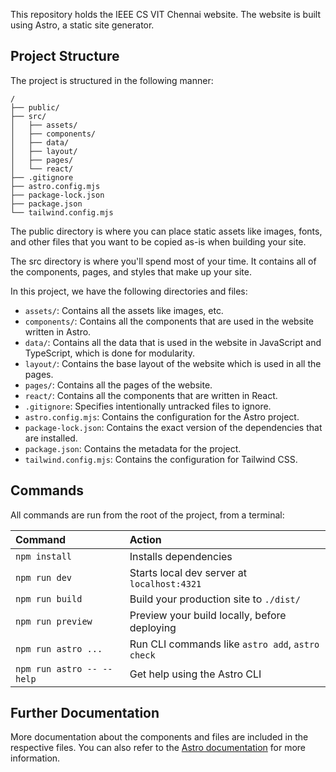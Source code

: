 This repository holds the IEEE CS VIT Chennai website. The website is built using Astro, a static site generator.

## Project Structure

The project is structured in the following manner:

```text
/
├── public/
├── src/
│   ├── assets/
│   ├── components/
│   ├── data/
│   ├── layout/
│   ├── pages/
│   └── react/
├── .gitignore
├── astro.config.mjs
├── package-lock.json
├── package.json
└── tailwind.config.mjs
```

The public directory is where you can place static assets like images, fonts, and other files that you want to be copied as-is when building your site.

The src directory is where you'll spend most of your time. It contains all of the components, pages, and styles that make up your site.

In this project, we have the following directories and files:

- `assets/`: Contains all the assets like images, etc.
- `components/`: Contains all the components that are used in the website written in Astro.
- `data/`: Contains all the data that is used in the website in JavaScript and TypeScript, which is done for modularity.
- `layout/`: Contains the base layout of the website which is used in all the pages.
- `pages/`: Contains all the pages of the website.
- `react/`: Contains all the components that are written in React.
- `.gitignore`: Specifies intentionally untracked files to ignore.
- `astro.config.mjs`: Contains the configuration for the Astro project.
- `package-lock.json`: Contains the exact version of the dependencies that are installed.
- `package.json`: Contains the metadata for the project.
- `tailwind.config.mjs`: Contains the configuration for Tailwind CSS.

## Commands

All commands are run from the root of the project, from a terminal:

| Command                   | Action                                           |
| :------------------------ | :----------------------------------------------- |
| `npm install`             | Installs dependencies                            |
| `npm run dev`             | Starts local dev server at `localhost:4321`      |
| `npm run build`           | Build your production site to `./dist/`          |
| `npm run preview`         | Preview your build locally, before deploying     |
| `npm run astro ...`       | Run CLI commands like `astro add`, `astro check` |
| `npm run astro -- --help` | Get help using the Astro CLI                     |

## Further Documentation

More documentation about the components and files are included in the respective files. You can also refer to the [Astro documentation](https://docs.astro.build) for more information.
